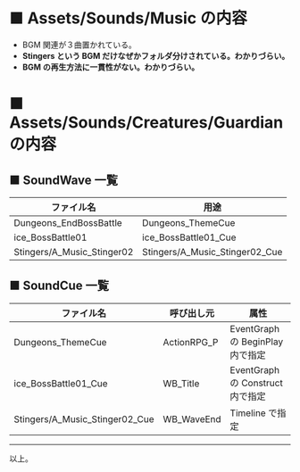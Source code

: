 # ■ Assets/Sounds/Music の内容
* BGM 関連が３曲置かれている。
* **Stingers という BGM だけなぜかフォルダ分けされている。わかりづらい。**
* **BGM の再生方法に一貫性がない。わかりづらい。**

# ■ Assets/Sounds/Creatures/Guardian の内容

## ■ SoundWave 一覧
| ファイル名 | 用途 |
| ----- | ----- |
| Dungeons_EndBossBattle | Dungeons_ThemeCue |
| ice_BossBattle01 | ice_BossBattle01_Cue |
| Stingers/A_Music_Stinger02 | Stingers/A_Music_Stinger02_Cue |

## ■ SoundCue 一覧
| ファイル名 | 呼び出し元 | 属性 |
| ----- | ----- | ----- |
| Dungeons_ThemeCue | ActionRPG_P | EventGraph の BeginPlay 内で指定 |
| ice_BossBattle01_Cue | WB_Title | EventGraph の Construct 内で指定 |
| Stingers/A_Music_Stinger02_Cue | WB_WaveEnd | Timeline で指定 |

----
以上。

